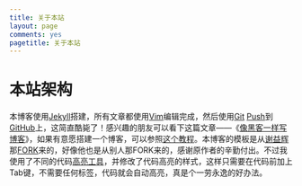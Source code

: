 ```yaml
---
title: 关于本站
layout: page
comments: yes
pagetitle: 关于本站
---
```


# 本站架构

本博客使用[Jekyll](https://github.com/mojombo/jekyll)搭建，所有文章都使用[Vim](https://zh.wikipedia.org/zh/Vim)编辑完成，然后使用[Git](https://zh.wikipedia.org/wiki/Git) [Push](https://git-scm.com/docs/git-push)到[GitHub](https://zh.wikipedia.org/wiki/GitHub)上，这简直酷毙了！感兴趣的朋友可以看下这篇文章——《[像黑客一样写博客](http://tom.preston-werner.com/2008/11/17/blogging-like-a-hacker.html)》，如果有意愿搭建一个博客，可以参照[这个教程](http://beiyuu.com/github-pages/)。本博客的模板是从[谢益辉](http://yihui.name)那[FORK](http://www.zhihu.com/question/20431718)来的，好像他也是从别人那FORK来的，感谢原作者的辛勤付出。不过我使用了不同的代码[高亮工具](http://www.heiniuhaha.com/lessons/2012/08/09/use-google-code-prettify/)，并修改了代码高亮的样式，这样只需要在代码前加上Tab键，不需要任何标签，代码就会自动高亮，真是个一劳永逸的好办法。